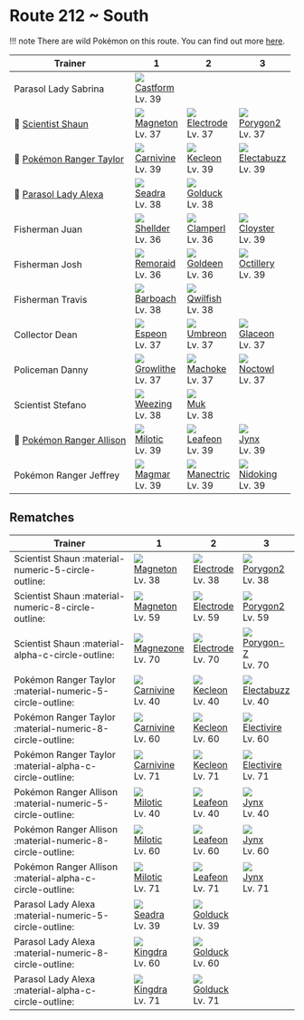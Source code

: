# Route 212 ~ South

!!! note
    There are wild Pokémon on this route. You can find out more [here](../../wild_pokemon/route_212__south/).


Trainer                                       | 1                                 | 2                                 | 3
---                                           | ---                               | ---                               | ---
Parasol Lady Sabrina                          | ![][351]<br>[Castform]<br>Lv. 39  | &nbsp;                            | &nbsp;
:repeat: [Scientist Shaun](#rematches)        | ![][082]<br>[Magneton]<br>Lv. 37  | ![][101]<br>[Electrode]<br>Lv. 37 | ![][233]<br>[Porygon2]<br>Lv. 37
:repeat: [Pokémon Ranger Taylor](#rematches)  | ![][455]<br>[Carnivine]<br>Lv. 39 | ![][352]<br>[Kecleon]<br>Lv. 39   | ![][125]<br>[Electabuzz]<br>Lv. 39
:repeat: [Parasol Lady Alexa](#rematches)     | ![][117]<br>[Seadra]<br>Lv. 38    | ![][055]<br>[Golduck]<br>Lv. 38   | &nbsp;
Fisherman Juan                                | ![][090]<br>[Shellder]<br>Lv. 36  | ![][366]<br>[Clamperl]<br>Lv. 36  | ![][091]<br>[Cloyster]<br>Lv. 39
Fisherman Josh                                | ![][223]<br>[Remoraid]<br>Lv. 36  | ![][118]<br>[Goldeen]<br>Lv. 36   | ![][224]<br>[Octillery]<br>Lv. 39
Fisherman Travis                              | ![][339]<br>[Barboach]<br>Lv. 38  | ![][211]<br>[Qwilfish]<br>Lv. 38  | &nbsp;
Collector Dean                                | ![][196]<br>[Espeon]<br>Lv. 37    | ![][197]<br>[Umbreon]<br>Lv. 37   | ![][471]<br>[Glaceon]<br>Lv. 37
Policeman Danny                               | ![][058]<br>[Growlithe]<br>Lv. 37 | ![][067]<br>[Machoke]<br>Lv. 37   | ![][164]<br>[Noctowl]<br>Lv. 37
Scientist Stefano                             | ![][110]<br>[Weezing]<br>Lv. 38   | ![][089]<br>[Muk]<br>Lv. 38       | &nbsp;
:repeat: [Pokémon Ranger Allison](#rematches) | ![][350]<br>[Milotic]<br>Lv. 39   | ![][470]<br>[Leafeon]<br>Lv. 39   | ![][124]<br>[Jynx]<br>Lv. 39
Pokémon Ranger Jeffrey                        | ![][126]<br>[Magmar]<br>Lv. 39    | ![][310]<br>[Manectric]<br>Lv. 39 | ![][034]<br>[Nidoking]<br>Lv. 39

## Rematches

Trainer                                                    | 1                                 | 2                                 | 3
---                                                        | ---                               | ---                               | ---
Scientist Shaun :material-numeric-5-circle-outline:        | ![][082]<br>[Magneton]<br>Lv. 38  | ![][101]<br>[Electrode]<br>Lv. 38 | ![][233]<br>[Porygon2]<br>Lv. 38
Scientist Shaun :material-numeric-8-circle-outline:        | ![][082]<br>[Magneton]<br>Lv. 59  | ![][101]<br>[Electrode]<br>Lv. 59 | ![][233]<br>[Porygon2]<br>Lv. 59
Scientist Shaun :material-alpha-c-circle-outline:          | ![][462]<br>[Magnezone]<br>Lv. 70 | ![][101]<br>[Electrode]<br>Lv. 70 | ![][474]<br>[Porygon-Z]<br>Lv. 70
Pokémon Ranger Taylor :material-numeric-5-circle-outline:  | ![][455]<br>[Carnivine]<br>Lv. 40 | ![][352]<br>[Kecleon]<br>Lv. 40   | ![][125]<br>[Electabuzz]<br>Lv. 40
Pokémon Ranger Taylor :material-numeric-8-circle-outline:  | ![][455]<br>[Carnivine]<br>Lv. 60 | ![][352]<br>[Kecleon]<br>Lv. 60   | ![][466]<br>[Electivire]<br>Lv. 60
Pokémon Ranger Taylor :material-alpha-c-circle-outline:    | ![][455]<br>[Carnivine]<br>Lv. 71 | ![][352]<br>[Kecleon]<br>Lv. 71   | ![][466]<br>[Electivire]<br>Lv. 71
Pokémon Ranger Allison :material-numeric-5-circle-outline: | ![][350]<br>[Milotic]<br>Lv. 40   | ![][470]<br>[Leafeon]<br>Lv. 40   | ![][124]<br>[Jynx]<br>Lv. 40
Pokémon Ranger Allison :material-numeric-8-circle-outline: | ![][350]<br>[Milotic]<br>Lv. 60   | ![][470]<br>[Leafeon]<br>Lv. 60   | ![][124]<br>[Jynx]<br>Lv. 60
Pokémon Ranger Allison :material-alpha-c-circle-outline:   | ![][350]<br>[Milotic]<br>Lv. 71   | ![][470]<br>[Leafeon]<br>Lv. 71   | ![][124]<br>[Jynx]<br>Lv. 71
Parasol Lady Alexa :material-numeric-5-circle-outline:     | ![][117]<br>[Seadra]<br>Lv. 39    | ![][055]<br>[Golduck]<br>Lv. 39   | &nbsp;
Parasol Lady Alexa :material-numeric-8-circle-outline:     | ![][230]<br>[Kingdra]<br>Lv. 60   | ![][055]<br>[Golduck]<br>Lv. 60   | &nbsp;
Parasol Lady Alexa :material-alpha-c-circle-outline:       | ![][230]<br>[Kingdra]<br>Lv. 71   | ![][055]<br>[Golduck]<br>Lv. 71   | &nbsp;

[Nidoking]: ../../pokemon_changes/034/
[Golduck]: ../../pokemon_changes/055/
[Growlithe]: ../../pokemon_changes/058/
[Machoke]: ../../pokemon_changes/067/
[Magneton]: ../../pokemon_changes/082/
[Muk]: ../../pokemon_changes/089/
[Shellder]: ../../pokemon_changes/090/
[Cloyster]: ../../pokemon_changes/091/
[Electrode]: ../../pokemon_changes/101/
[Weezing]: ../../pokemon_changes/110/
[Seadra]: ../../pokemon_changes/117/
[Goldeen]: ../../pokemon_changes/118/
[Jynx]: ../../pokemon_changes/124/
[Electabuzz]: ../../pokemon_changes/125/
[Magmar]: ../../pokemon_changes/126/
[Noctowl]: ../../pokemon_changes/164/
[Espeon]: ../../pokemon_changes/196/
[Umbreon]: ../../pokemon_changes/197/
[Qwilfish]: ../../pokemon_changes/211/
[Remoraid]: ../../pokemon_changes/223/
[Octillery]: ../../pokemon_changes/224/
[Kingdra]: ../../pokemon_changes/230/
[Porygon2]: ../../pokemon_changes/233/
[Manectric]: ../../pokemon_changes/310/
[Barboach]: ../../pokemon_changes/339/
[Milotic]: ../../pokemon_changes/350/
[Castform]: ../../pokemon_changes/351/
[Kecleon]: ../../pokemon_changes/352/
[Clamperl]: ../../pokemon_changes/366/
[Carnivine]: ../../pokemon_changes/455/
[Magnezone]: ../../pokemon_changes/462/
[Electivire]: ../../pokemon_changes/466/
[Leafeon]: ../../pokemon_changes/470/
[Glaceon]: ../../pokemon_changes/471/
[Porygon-Z]: ../../pokemon_changes/474/
[034]: ../img/pokemon/034.png
[055]: ../img/pokemon/055.png
[058]: ../img/pokemon/058.png
[067]: ../img/pokemon/067.png
[082]: ../img/pokemon/082.png
[089]: ../img/pokemon/089.png
[090]: ../img/pokemon/090.png
[091]: ../img/pokemon/091.png
[101]: ../img/pokemon/101.png
[110]: ../img/pokemon/110.png
[117]: ../img/pokemon/117.png
[118]: ../img/pokemon/118.png
[124]: ../img/pokemon/124.png
[125]: ../img/pokemon/125.png
[126]: ../img/pokemon/126.png
[164]: ../img/pokemon/164.png
[196]: ../img/pokemon/196.png
[197]: ../img/pokemon/197.png
[211]: ../img/pokemon/211.png
[223]: ../img/pokemon/223.png
[224]: ../img/pokemon/224.png
[230]: ../img/pokemon/230.png
[233]: ../img/pokemon/233.png
[310]: ../img/pokemon/310.png
[339]: ../img/pokemon/339.png
[350]: ../img/pokemon/350.png
[351]: ../img/pokemon/351.png
[352]: ../img/pokemon/352.png
[366]: ../img/pokemon/366.png
[455]: ../img/pokemon/455.png
[462]: ../img/pokemon/462.png
[466]: ../img/pokemon/466.png
[470]: ../img/pokemon/470.png
[471]: ../img/pokemon/471.png
[474]: ../img/pokemon/474.png
